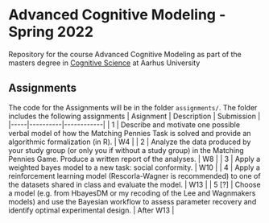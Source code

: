 # Advanced Cognitive Modeling - Spring 2022
Repository for the course Advanced Cognitive Modeling as part of the masters degree in [Cognitive Science](https://eddiprod.au.dk/EDDI/webservices/DokOrdningService.cfc?method=visGodkendtOrdning&dokOrdningId=14811&sprog=en) at Aarhus University

## Assignments
The code for the Assignments will be in the folder ``assignments/``. The folder includes the following assignments
| Asignment | Description | Submission |
|-----|----------|------------|
| 1 | Describe and motivate one possible verbal model of how the Matching Pennies Task is solved and provide an algorithmic formalization (in R). | W4 |
| 2 | Analyze the data produced by your study group (or only you if without a study group) in the Matching Pennies Game. Produce a written report of the analyses. | W8 |
| 3 | Apply a weighted bayes model to a new task: social conformity. | W10 |
| 4 | Apply a reinforcement learning model (Rescorla-Wagner is recommended) to one of the datasets shared in class and evaluate the model. | W13 |
| 5 [?] | Choose a model (e.g. from HbayesDM or my recoding of the Lee and Wagnmakers models) and use the Bayesian workflow to assess parameter recovery and identify optimal experimental design. | After W13 |
